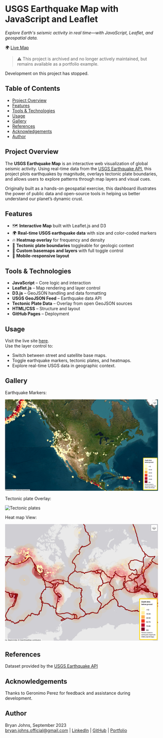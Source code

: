 # USGS Earthquake Map with JavaScript and Leaflet

*Explore Earth's seismic activity in real time—with JavaScript, Leaflet, and geospatial data.*

🌍 [Live Map](https://johbry17.github.io/USGS-Earthquake-Map/)

> ⚠️ This project is archived and no longer actively maintained, but remains available as a portfolio example.

Development on this project has stopped.

## Table of Contents

- [Project Overview](#project-overview)
- [Features](#features)
- [Tools & Technologies](#tools--technologies)
- [Usage](#usage)
- [Gallery](#gallery)
- [References](#references)
- [Acknowledgements](#acknowledgements)
- [Author](#author)

## Project Overview

The **USGS Earthquake Map** is an interactive web visualization of global seismic activity. Using real-time data from the [USGS Earthquake API](https://earthquake.usgs.gov/earthquakes/feed/v1.0/geojson.php), this project plots earthquakes by magnitude, overlays tectonic plate boundaries, and allows users to explore patterns through map layers and visual cues.

Originally built as a hands-on geospatial exercise, this dashboard illustrates the power of public data and open-source tools in helping us better understand our planet’s dynamic crust.

## Features

- 🗺️ **Interactive Map** built with Leaflet.js and D3  
- 🌍 **Real-time USGS earthquake data** with size and color-coded markers  
- 🔥 **Heatmap overlay** for frequency and density  
- 🧭 **Tectonic plate boundaries** toggleable for geologic context  
- 🧩 **Custom basemaps and layers** with full toggle control  
- 📱 **Mobile-responsive layout**

## Tools & Technologies

- **JavaScript** – Core logic and interaction  
- **Leaflet.js** – Map rendering and layer control  
- **D3.js** – GeoJSON handling and data formatting  
- **USGS GeoJSON Feed** – Earthquake data API  
- **Tectonic Plate Data** – Overlay from open GeoJSON sources  
- **HTML/CSS** – Structure and layout  
- **GitHub Pages** – Deployment


## Usage

Visit the live site [here](https://johbry17.github.io/USGS-Earthquake-Map/).  
Use the layer control to:
- Switch between street and satellite base maps.
- Toggle earthquake markers, tectonic plates, and heatmaps.
- Explore real-time USGS data in geographic context.

## Gallery

Earthquake Markers:

![Markers for earthquakes](./static/images/earthquakeMarkers.png)

Tectonic plate Overlay:

![Tectonic plates](./static/images/tectonicPlates.png)

Heat map View:

![Heat map](./static/images/markesPlatesHeat.png)

## References

Dataset provided by the  [USGS Earthquake API](http://earthquake.usgs.gov/earthquakes/feed/v1.0/geojson.php)

## Acknowledgements

Thanks to Geronimo Perez for feedback and assistance during development.

## Author

Bryan Johns, September 2023  
[bryan.johns.official@gmail.com](mailto:bryan.johns.official@gmail.com) | [LinkedIn](https://www.linkedin.com/in/b-johns/) | [GitHub](https://github.com/johbry17) | [Portfolio](https://johbry17.github.io/portfolio/index.html)
